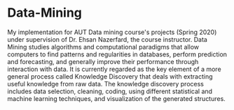 # Data-Mining
My implementation for AUT Data mining course's projects (Spring 2020) under supervision of Dr. Ehsan Nazerfard, the course instructor.
Data Mining studies algorithms and computational paradigms that allow computers to find patterns and regularities in databases, perform prediction and forecasting, and generally improve their performance through interaction with data. It is currently regarded as the key element of a more general process called Knowledge Discovery that deals with extracting useful knowledge from raw data. The knowledge discovery process includes data selection, cleaning, coding, using different statistical and machine learning techniques, and visualization of the generated structures.
